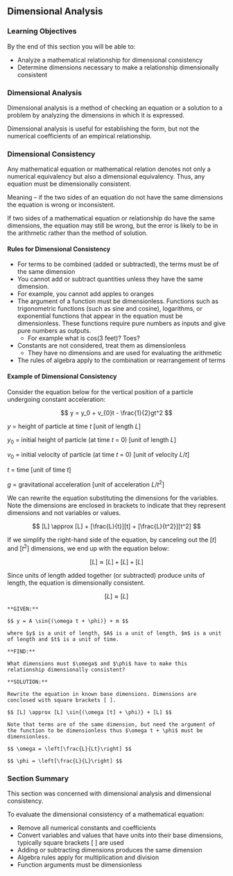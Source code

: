 ## Dimensional Analysis

### Learning Objectives

By the end of this section you will be able to:

 * Analyze a mathematical relationship for dimensional consistency
 * Determine dimensions necessary to make a relationship dimensionally consistent

### Dimensional Analysis

Dimensional analysis is a method of checking an equation or a solution to a problem by analyzing the dimensions in which it is expressed.

Dimensional analysis is useful for establishing the form, but not the numerical coefficients of an empirical relationship.

### Dimensional Consistency

Any mathematical equation or mathematical relation denotes not only a numerical equivalency but also a dimensional equivalency.  Thus, any equation must be dimensionally consistent.

Meaning – if the two sides of an equation do not have the same dimensions the equation is wrong or inconsistent.

If two sides of a mathematical equation or relationship do have the same dimensions, the equation may still be wrong, but the error is likely to be in the arithmetic rather than the method of solution.

#### Rules for Dimensional Consistency

 * For terms to be combined (added or subtracted), the terms must be of the same dimension
 * You cannot add or subtract quantities unless they have the same dimension.
 * For example, you cannot add apples to oranges
 * The argument of a function must be dimensionless. Functions such as trigonometric functions (such as sine and cosine), logarithms, or exponential functions that appear in the equation must be dimensionless. These functions require pure numbers as inputs and give pure numbers as outputs.
   * For example what is cos(3 feet)?  Toes?
 * Constants are not considered, treat them as dimensionless
   * They have no dimensions and are used for evaluating the arithmetic
 * The rules of algebra apply to the combination or rearrangement of terms

#### Example of Dimensional Consistency

Consider the equation below for the vertical position of a particle undergoing constant acceleration:

$$ y = y_0 + v_{0}t - \frac{1}{2}gt^2 $$

$y$ = height of particle at time $t$ [unit of length $L$]

$y_0$ = initial height of particle (at time $t$ = 0) [unit of length $L$]

$v_0$ = initial velocity of particle (at time $t$ = 0) [unit of velocity $L/t$]

$t$ = time [unit of time $t$]

$g$ = gravitational acceleration [unit of acceleration $L/t^2$]

We can rewrite the equation substituting the dimensions for the variables. Note the dimensions are enclosed in brackets to indicate that they represent dimensions and not variables or values.

$$ [L] \approx [L] + [\frac{L}{t}][t] + [\frac{L}{t^2}][t^2] $$

If we simplify the right-hand side of the equation, by canceling out the $[t]$ and $[t^2]$ dimensions, we end up with the equation below:

$$ [L] \approx [L] + [L] + [L] $$

Since units of length added together (or subtracted) produce units of length, the equation is dimensionally consistent.

$$ [L] \approx [L] $$

```{card} **Worked Example**
**GIVEN:**

$$ y = A \sin{(\omega t + \phi)} + m $$

where $y$ is a unit of length, $A$ is a unit of length, $m$ is a unit of length and $t$ is a unit of time.

**FIND:**

What dimensions must $\omega$ and $\phi$ have to make this relationship dimensionally consistent?

**SOLUTION:**

Rewrite the equation in known base dimensions. Dimensions are conclosed with square brackets [ ].

$$ [L] \approx [L] \sin{(\omega [t] + \phi)} + [L] $$

Note that terms are of the same dimension, but need the argument of the function to be dimensionless thus $\omega t + \phi$ must be dimensionless.

$$ \omega = \left[\frac{L}{Lt}\right] $$

$$ \phi = \left[\frac{L}{L}\right] $$

```

### Section Summary

This section was concerned with dimensional analysis and dimensional consistency. 

To evaluate the dimensional consistency of a mathematical equation:
 
 * Remove all numerical constants and coefficients
 * Convert variables and values that have units into their base dimensions, typically square brackets [ ] are used
 * Adding or subtracting dimensions produces the same dimension
 * Algebra rules apply for multiplication and division
 * Function arguments must be dimensionless
